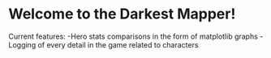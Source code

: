 # Welcome to the Darkest Mapper!

Current features:
-Hero stats comparisons in the form of matplotlib graphs
-Logging of every detail in the game related to characters
